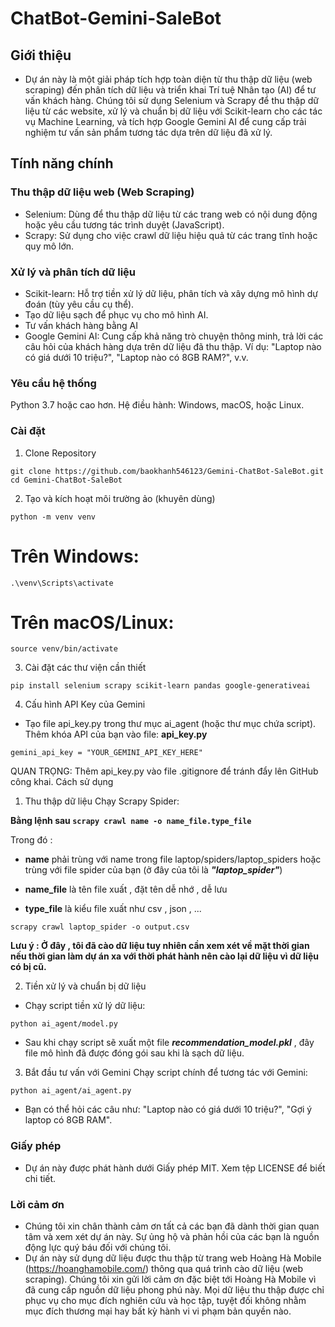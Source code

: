 # ChatBot-Gemini-SaleBot
## Giới thiệu
- Dự án này là một giải pháp tích hợp toàn diện từ thu thập dữ liệu (web scraping) đến phân tích dữ liệu và triển khai Trí tuệ Nhân tạo (AI) để tư vấn khách hàng. Chúng tôi sử dụng Selenium và Scrapy để thu thập dữ liệu từ các website, xử lý và chuẩn bị dữ liệu với Scikit-learn cho các tác vụ Machine Learning, và tích hợp Google Gemini AI để cung cấp trải nghiệm tư vấn sản phẩm tương tác dựa trên dữ liệu đã xử lý.

## Tính năng chính
### Thu thập dữ liệu web (Web Scraping)
- Selenium: Dùng để thu thập dữ liệu từ các trang web có nội dung động hoặc yêu cầu tương tác trình duyệt (JavaScript).
- Scrapy: Sử dụng cho việc crawl dữ liệu hiệu quả từ các trang tĩnh hoặc quy mô lớn.
### Xử lý và phân tích dữ liệu
- Scikit-learn: Hỗ trợ tiền xử lý dữ liệu, phân tích và xây dựng mô hình dự đoán (tùy yêu cầu cụ thể).
- Tạo dữ liệu sạch để phục vụ cho mô hình AI.
- Tư vấn khách hàng bằng AI
- Google Gemini AI: Cung cấp khả năng trò chuyện thông minh, trả lời các câu hỏi của khách hàng dựa trên dữ liệu đã thu thập.
Ví dụ: "Laptop nào có giá dưới 10 triệu?", "Laptop nào có 8GB RAM?", v.v.
### Yêu cầu hệ thống
Python 3.7 hoặc cao hơn.
Hệ điều hành: Windows, macOS, hoặc Linux.

### Cài đặt
1. Clone Repository 
```
git clone https://github.com/baokhanh546123/Gemini-ChatBot-SaleBot.git
cd Gemini-ChatBot-SaleBot
```
2. Tạo và kích hoạt môi trường ảo (khuyên dùng)
```
python -m venv venv
```
# Trên Windows:
```
.\venv\Scripts\activate
```
# Trên macOS/Linux:
```
source venv/bin/activate
```
3. Cài đặt các thư viện cần thiết
```
pip install selenium scrapy scikit-learn pandas google-generativeai
```
4. Cấu hình API Key của Gemini
- Tạo file api_key.py trong thư mục ai_agent (hoặc thư mục chứa script).
Thêm khóa API của bạn vào file:
**api_key.py**
```
gemini_api_key = "YOUR_GEMINI_API_KEY_HERE"
```
QUAN TRỌNG: Thêm api_key.py vào file .gitignore để tránh đẩy lên GitHub công khai.
Cách sử dụng
1. Thu thập dữ liệu
Chạy Scrapy Spider: 


**Bằng lệnh sau ```scrapy crawl name -o name_file.type_file```**

Trong đó : 

- **name** phải trùng với name trong file laptop/spiders/laptop_spiders hoặc trùng với file spider của bạn (ở đây của tôi là ***"laptop_spider"***)

- **name_file** là tên file xuất , đặt tên dễ nhớ , dễ lưu 

- **type_file** là kiểu file xuất như csv , json , ...

```
scrapy crawl laptop_spider -o output.csv
```

**Lưu ý : Ở đây , tôi đã cào dữ liệu tuy nhiên cần xem xét về mặt thời gian nếu thời gian làm dự án xa với thời phát hành nên cào lại dữ liệu vì dữ liệu có bị cũ.**

2. Tiền xử lý và chuẩn bị dữ liệu
- Chạy script tiền xử lý dữ liệu:
```
python ai_agent/model.py
```
- Sau khi chạy script sẽ xuất một file ***recommendation_model.pkl*** , đây file mô hình đã được đóng gói sau khi là sạch dữ liệu.
3. Bắt đầu tư vấn với Gemini
Chạy script chính để tương tác với Gemini:
```
python ai_agent/ai_agent.py
```
- Bạn có thể hỏi các câu như: "Laptop nào có giá dưới 10 triệu?", "Gợi ý laptop có 8GB RAM".

### Giấy phép
- Dự án này được phát hành dưới Giấy phép MIT. Xem tệp LICENSE để biết chi tiết.

### Lời cảm ơn 
-   Chúng tôi xin chân thành cảm ơn tất cả các bạn đã dành thời gian quan tâm và xem xét dự án này. Sự ủng hộ và phản hồi của các bạn là nguồn động lực quý báu đối với chúng tôi.
-   Dự án này sử dụng dữ liệu được thu thập từ trang web Hoàng Hà Mobile (https://hoanghamobile.com/) thông qua quá trình cào dữ liệu (web scraping). Chúng tôi xin gửi lời cảm ơn đặc biệt tới Hoàng Hà Mobile vì đã cung cấp nguồn dữ liệu phong phú này. Mọi dữ liệu thu thập được chỉ phục vụ cho mục đích nghiên cứu và học tập, tuyệt đối không nhằm mục đích thương mại hay bất kỳ hành vi vi phạm bản quyền nào.